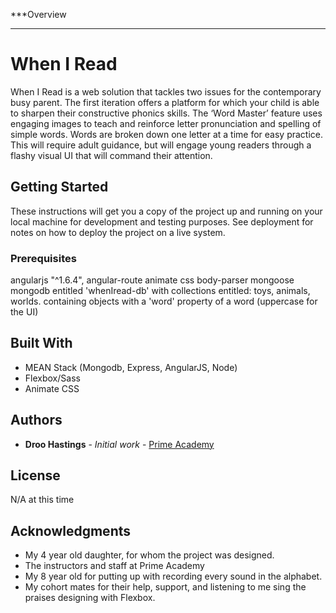 ***Overview
  ***


# When I Read

When I Read is a web solution that tackles two issues for the contemporary busy parent.  The first iteration offers a platform for which your child is able to sharpen their constructive phonics skills.     The ‘Word Master’ feature uses  engaging images to teach and reinforce letter pronunciation and spelling of simple words.  Words are broken down one letter at a time for easy practice.  This will require adult guidance, but will engage young readers through a flashy visual UI that will command their attention.

## Getting Started

These instructions will get you a copy of the project up and running on your local machine for development and testing purposes. See deployment for notes on how to deploy the project on a live system.

### Prerequisites
angularjs "^1.6.4",
angular-route
animate css
body-parser
mongoose
mongodb entitled 'whenIread-db'
  with collections entitled: toys, animals, worlds.
  containing objects with a 'word' property of a word (uppercase for the UI)


## Built With

* MEAN Stack (Mongodb, Express, AngularJS, Node)
* Flexbox/Sass
* Animate CSS


## Authors

* **Droo Hastings** - *Initial work* - [Prime Academy](https://github.com/Mong005e)



## License

N/A at this time

## Acknowledgments

* My 4 year old daughter, for whom the project was designed.
* The instructors and staff at Prime Academy
* My 8 year old for putting up with recording every sound in the alphabet.
* My cohort mates for their help, support, and listening to me sing the praises
  designing with Flexbox.  
